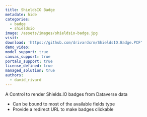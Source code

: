 ```yaml
---
title: ShieldsIO Badge
metadate: hide
categories:
  - badge
  - shieldsio
image: /assets/images/shieldsio-badge.jpg
visit: 
download: 'https://github.com/drivardxrm/ShieldsIO.Badge.PCF'
demo_video: 
model_support: true
canvas_support: true
portals_support: true
license_defined: true
managed_solution: true
authors:
  - david_rivard
---
```

A Control to render Shields.IO badges from Dataverse data
- Can be bound to most of the available fields type
- Provide a redirect URL to make badges clickable
